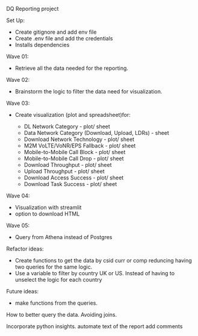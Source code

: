 DQ Reporting project

Set Up:

* Create gitignore and add env file
* Create .env file and add the credentials
* Installs dependencies


Wave 01:

- Retrieve all the data needed for the reporting.

Wave 02:

- Brainstorm the logic to filter the data need for visualization.

Wave 03:

- Create visualization (plot and spreadsheet)for:
    
    * DL Network Category - plot/ sheet
    * Data Network Category (Download, Upload, LDRs) - sheet
    * Download Network Technology - plot/ sheet
    * M2M VoLTE/VoNR/EPS Fallback - plot/ sheet
    * Mobile-to-Mobile Call Block - plot/ sheet
    * Mobile-to-Mobile Call Drop - plot/ sheet
    * Download Throughput - plot/ sheet
    * Upload Throughput - plot/ sheet
    * Download Access Success - plot/ sheet
    * Download Task Success - plot/ sheet

Wave 04:

- Visualization with streamlit
- option to download HTML

Wave 05:

- Query from Athena instead of Postgres


Refactor ideas:

- Create functions to get the data by csid curr or comp reduncing having two queries for the same logic.
- Use a variable to filter by country UK or US. Instead of having to unselect the logic for each country

Future ideas:
- make functions from the queries.

How to better query the data. Avoiding joins.

Incorporate python insights. automate text of the report
add comments